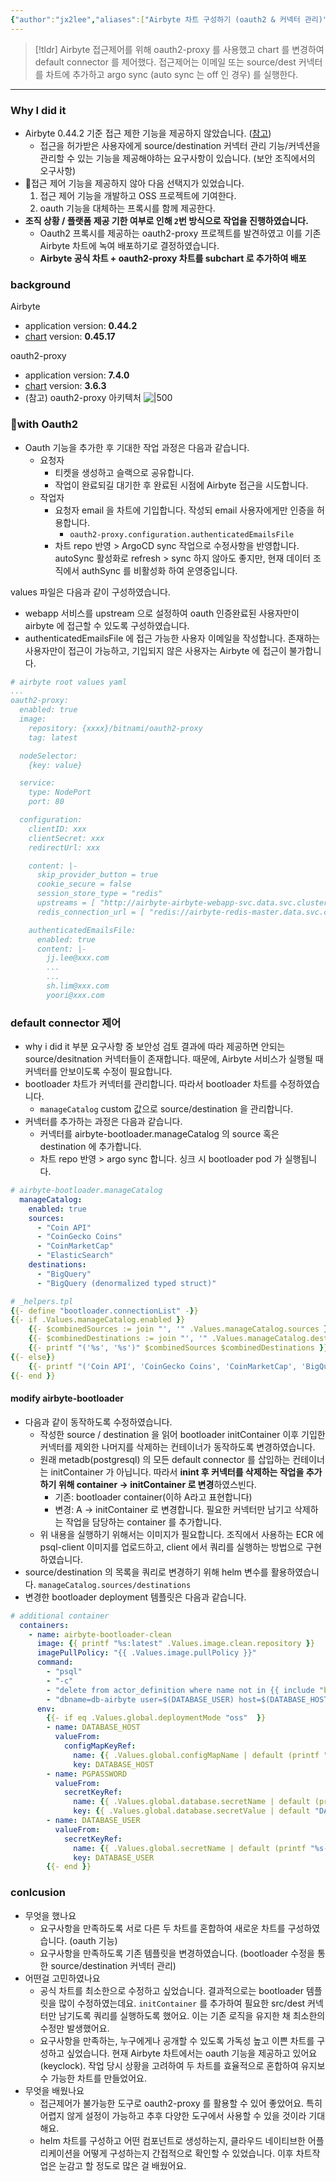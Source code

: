 ```yaml
---
{"author":"jx2lee","aliases":["Airbyte 차트 구성하기 (oauth2 & 커넥터 관리)"],"created":"2024-06-30T00:39:32.000+09:00","last-updated":"2023-08-12 18:04","tags":["airbyte","helm","oauth2-proxy"],"dg-publish":true,"dg-home-link":true,"dg-show-local-graph":true,"dg-show-backlinks":true,"dg-show-toc":false,"dg-show-inline-title":true,"dg-show-file-tree":false,"dg-enable-search":true,"dg-link-preview":true,"dg-show-tags":true,"dg-pass-frontmatter":true,"permalink":"/data/airbyte/__/airbyte-custom-chart/","dgHomeLink":true,"dgPassFrontmatter":true,"dgShowBacklinks":true,"dgShowLocalGraph":true,"dgShowInlineTitle":true,"dgEnableSearch":true,"dgLinkPreview":true,"dgShowTags":true,"noteIcon":""}
---
```




> [!tldr]
> Airbyte 접근제어를 위해 oauth2-proxy 를 사용했고 chart 를 변경하여 default connector 를 제어했다. 접근제어는 이메일 또는 source/dest 커넥터를 차트에 추가하고 argo sync (auto sync 는 off 인 경우) 를 실행한다.

---

### Why I did it


- Airbyte 0.44.2 기준 접근 제한 기능을 제공하지 않았습니다. ([참고](https://github.com/airbytehq/airbyte/issues/768)) 
  - 접근을 허가받은 사용자에게 source/destination 커넥터 관리 기능/커넥션을 관리할 수 있는 기능을 제공해야하는 요구사항이 있습니다. (보안 조직에서의 오구사항)
- 접근 제어 기능을 제공하지 않아 다음 선택지가 있었습니다.
  1. 접근 제어 기능을 개발하고 OSS 프로젝트에 기여한다.
  2. oauth 기능을 대체하는 프록시를 함께 제공한다.
- **조직 상황 / 플랫폼 제공 기한 여부로 인해 `2`번 방식으로 작업을 진행하였습니다.**
  - Oauth2 프록시를 제공하는 oauth2-proxy 프로젝트를 발견하였고 이를 기존 Airbyte 차트에 녹여 배포하기로 결정하였습니다.
  - **Airbyte 공식 차트 + oauth2-proxy 차트를 subchart 로 추가하여 배포**


### background


Airbyte
- application version: **0.44.2**
- [chart](https://github.com/airbytehq/airbyte-platform/tree/v0.45.17-helm) version: **0.45.17**


oauth2-proxy
- application version: **7.4.0**
- [chart](https://github.com/bitnami/charts/tree/main/bitnami/oauth2-proxy) version: **3.6.3**
- (참고) oauth2-proxy 아키텍처
![|500](https://i.imgur.com/QdNwSJN.png)

### with Oauth2


- Oauth 기능을 추가한 후 기대한 작업 과정은 다음과 같습니다.
    - 요청자
		- 티켓을 생성하고 슬랙으로 공유합니다.
		- 작업이 완료되길 대기한 후 완료된 시점에 Airbyte 접근을 시도합니다.
	- 작업자
		- 요청자 email 을 차트에 기입합니다. 작성되 email 사용자에게만 인증을 허용합니다.
			- `oauth2-proxy.configuration.authenticatedEmailsFile`
		- 차트 repo 반영 > ArgoCD sync 작업으로 수정사항을 반영합니다. autoSync 활성화로 refresh > sync 하지 않아도 좋지만, 현재 데이터 조직에서 authSync 를 비활성화 하여 운영중입니다.

values 파일은 다음과 같이 구성하였습니다.
- webapp 서비스를 upstream 으로 설정하여 oauth 인증완료된 사용자만이 airbyte 에 접근할 수 있도록 구성하였습니다.
- authenticatedEmailsFile 에 접근 가능한 사용자 이메일을 작성합니다. 존재하는 사용자만이 접근이 가능하고, 기입되지 않은 사용자는 Airbyte 에 접근이 불가합니다.

```yaml
# airbyte root values yaml
...
oauth2-proxy:
  enabled: true
  image:
    repository: {xxxx}/bitnami/oauth2-proxy
    tag: latest

  nodeSelector:
    {key: value}

  service:
    type: NodePort
    port: 80

  configuration:
    clientID: xxx
    clientSecret: xxx
    redirectUrl: xxx

    content: |-
      skip_provider_button = true
      cookie_secure = false
      session_store_type = "redis"
      upstreams = [ "http://airbyte-airbyte-webapp-svc.data.svc.cluster.local:80" ]
      redis_connection_url = [ "redis://airbyte-redis-master.data.svc.cluster.local:6379/1" ]

    authenticatedEmailsFile:
      enabled: true
      content: |-
        jj.lee@xxx.com
        ...
        ...
        sh.lim@xxx.com
        yoori@xxx.com
```

### default connector 제어


- why i did it 부분 요구사항 중 보안성 검토 결과에 따라 제공하면 안되는 source/desitnation 커넥터들이 존재합니다. 때문에, Airbyte 서비스가 실행될 때 커넥터를 안보이도록 수정이 필요합니다.
- bootloader 차트가 커넥터를 관리합니다. 따라서 bootloader 차트를 수정하였습니다.
    - `manageCatalog` custom 값으로 source/destination 을 관리합니다.
- 커넥터를 추가하는 과정은 다음과 같습니다.
	- 커넥터를 airbyte-bootloader.manageCatalog 의 source 혹은 destination 에 추가합니다.
	- 차트 repo 반영 > argo sync 합니다. 싱크 시 bootloader pod 가 실행됩니다.

```yaml
# airbyte-bootloader.manageCatalog
  manageCatalog:
    enabled: true
    sources:
      - "Coin API"
      - "CoinGecko Coins"
      - "CoinMarketCap"
      - "ElasticSearch"
    destinations:
      - "BigQuery"
      - "BigQuery (denormalized typed struct)"

```

```yaml
# _helpers.tpl
{{- define "bootloader.connectionList" -}}
{{- if .Values.manageCatalog.enabled }}
    {{- $combinedSources := join "', '" .Values.manageCatalog.sources }}
    {{- $combinedDestinations := join "', '" .Values.manageCatalog.destinations }}
    {{- printf "('%s', '%s')" $combinedSources $combinedDestinations }}
{{- else}}
    {{- printf "('Coin API', 'CoinGecko Coins', 'CoinMarketCap', 'BigQuery', 'BigQuery (denormalized typed struct)')"}}
{{- end }}
```

####  modify airbyte-bootloader
- 다음과 같이 동작하도록 수정하였습니다.
    - 작성한 source / destination 을 읽어 bootloader initContainer 이후 기입한 커넥터를 제외한 나머지를 삭제하는 컨테이너가 동작하도록 변경하였습니다.
	- 원래 metadb(postgresql) 의 모든 default connector 를 삽입하는 컨테이너는 initContainer 가 아닙니다. 따라서  **inint 후 커넥터를 삭제하는 작업을 추가하기 위해 container → initContainer 로 변경**하였스빈다.
		- 기존: bootloader container(이하 A라고 표현합니다)
		- 변경: A -> initContainer 로 변경합니다. 필요한 커넥터만 남기고 삭제하는 작업을 담당하는 container 를 추가합니다.
	- 위 내용을 실행하기 위해서는 이미지가 필요합니다. 조직에서 사용하는 ECR 에 psql-client 이미지를 업로드하고, client 에서 쿼리를 실행하는 방법으로 구현하였습니다.
- source/destination 의 목록을 쿼리로 변경하기 위해 helm 변수를 활용하였습니다. `manageCatalog.sources/destinations`
- 변경한 bootloader deployment 템플릿은 다음과 같습니다.

```yml
# additional container
  containers:
    - name: airbyte-bootloader-clean
      image: {{ printf "%s:latest" .Values.image.clean.repository }}
      imagePullPolicy: "{{ .Values.image.pullPolicy }}"
      command:
        - "psql"
        - "-c"
        - "delete from actor_definition where name not in {{ include "bootloader.connectionList" . }};"
        - "dbname=db-airbyte user=$(DATABASE_USER) host=$(DATABASE_HOST)"
      env:
        {{- if eq .Values.global.deploymentMode "oss"  }}
        - name: DATABASE_HOST
          valueFrom:
            configMapKeyRef:
              name: {{ .Values.global.configMapName | default (printf "%s-airbyte-env" .Release.Name) }}
              key: DATABASE_HOST
        - name: PGPASSWORD
          valueFrom:
            secretKeyRef:
              name: {{ .Values.global.database.secretName | default (printf "%s-airbyte-secrets" .Release.Name ) }}
              key: {{ .Values.global.database.secretValue | default "DATABASE_PASSWORD" }}
        - name: DATABASE_USER
          valueFrom:
            secretKeyRef:
              name: {{ .Values.global.secretName | default (printf "%s-airbyte-secrets" .Release.Name) }}
              key: DATABASE_USER
        {{- end }}
```

### conlcusion


- 무엇을 했나요
    - 요구사항을 만족하도록 서로 다른 두 차트를 혼합하여 새로운 차트를 구성하였습니다. (oauth 기능)
    - 요구사항을 만족하도록 기존 템플릿을 변경하였습니다. (bootloader 수정을 통한 source/destination 커넥터 관리)
- 어떤걸 고민하였나요
    - 공식 차트를 최소한으로 수정하고 싶었습니다. 결과적으로는 bootloader 템플릿을 많이 수정하였는데요. `initContainer` 를 추가하여 필요한 src/dest 커넥터만 남기도록 쿼리를 실행하도록 했어요. 이는 기존 로직을 유지한 채 최소한의 수정만 발생했어요.
    - 요구사항을 만족하는, 누구에게나 공개할 수 있도록 가독성 높고 이쁜 차트를 구성하고 싶었습니다. 현재 Airbyte 차트에서는 oauth 기능을 제공하고 있어요(keyclock). 작업 당시 상황을 고려하여 두 차트를 효율적으로 혼합하여 유지보수 가능한 차트를 만들었어요.
- 무엇을 배웠나요
    - 접근제어가 불가능한 도구로 oauth2-proxy 를 활용할 수 있어 좋았어요. 특히 어렵지 않게 설정이 가능하고 추후 다양한 도구에서 사용할 수 있을 것이라 기대해요.
    - helm 차트를 구성하고 어떤 컴포넌트로 생성하는지, 클라우드 네이티브한 어플리케이션을 어떻게 구성하는지 간접적으로 확인할 수 있었습니다. 이후 차트작업은 눈감고 할 정도로 많은 걸 배웠어요.
